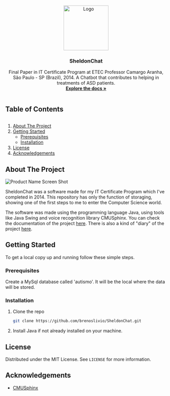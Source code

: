<!-- PROJECT LOGO -->
<br />
<p align="center">
  <a href="https://github.com/brenoslivio/SheldonChat/">
    <img src="https://raw.githubusercontent.com/brenoslivio/SheldonChat/master/Documentos/logo.png" alt="Logo" width="140" height="140">
  </a>

  <h3 align="center">SheldonChat</h3>

  <p align="center">
    Final Paper in IT Certificate Program at ETEC Professor Camargo Aranha, São Paulo - SP (Brazil), 2014. A Chatbot that contributes to helping in treatments of ASD patients.
    <br />
    <a href="https://github.com/brenoslivio/SheldonChat"><strong>Explore the docs »</strong></a>
  </p>
</p>


<!-- TABLE OF CONTENTS -->

<summary><h2 style="display: inline-block">Table of Contents</h2></summary>
<ol>
  <li>
    <a href="#about-the-project">About The Project</a>
  </li>
  <li>
    <a href="#getting-started">Getting Started</a>
    <ul>
      <li><a href="#prerequisites">Prerequisites</a></li>
      <li><a href="#installation">Installation</a></li>
    </ul>
  </li>
  <li><a href="#license">License</a></li>
  <li><a href="#acknowledgements">Acknowledgements</a></li>
</ol>


<!-- ABOUT THE PROJECT -->
## About The Project

![Product Name Screen Shot](https://raw.githubusercontent.com/brenoslivio/SheldonChat/master/Documentos/Banner.jpg)

SheldonChat was a software made for my IT Certificate Program which I've completed in 2014. This repository has only the function of storaging, showing one of the first steps to me to enter the Computer Science world.

The software was made using the programming language Java, using tools like Java Swing and voice recognition library CMUSphinx. You can check the documentation of the project [here](https://github.com/brenoslivio/SheldonChat/blob/master/Documentos/SheldonChat%20-%20Documenta%C3%A7%C3%A3o%20TCC.pdf). There is also a kind of "diary" of the project [here](https://github.com/brenoslivio/SheldonChat/blob/master/Documentos/SheldonChat%20-%20Di%C3%A1rio%20de%20Bordo.pdf).


<!-- GETTING STARTED -->
## Getting Started

To get a local copy up and running follow these simple steps.

### Prerequisites

Create a MySql database called 'autismo'. It will be the local where the data will be stored.

### Installation

1. Clone the repo
   ```sh
   git clone https://github.com/brenoslivio/SheldonChat.git
   ```
2. Install Java if not already installed on your machine.

<!-- LICENSE -->
## License

Distributed under the MIT License. See `LICENSE` for more information.

<!-- ACKNOWLEDGEMENTS -->
## Acknowledgements

* [CMUSphinx](https://cmusphinx.github.io/)
